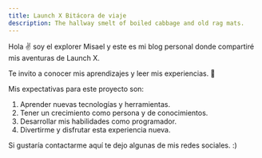 ```yaml
---
title: Launch X Bitácora de viaje
description: The hallway smelt of boiled cabbage and old rag mats.
---
```


Hola ✌️  soy el explorer Misael y este es mi blog personal donde compartiré mis aventuras de Launch X.

Te invito a conocer mis aprendizajes y leer mis experiencias. 🚀



Mis expectativas para este proyecto son:

1) Aprender nuevas tecnologías y herramientas.
2) Tener un crecimiento como persona y de conocimientos.
3) Desarrollar mis habilidades como programador.
4) Divertirme y disfrutar esta experiencia nueva.

Si gustaría contactarme aquí te dejo algunas de mis redes sociales. :)
